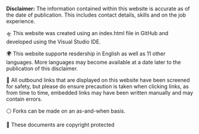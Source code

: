 <b>Disclaimer:</b> The information contained within this website is accurate as of the date of publication. This includes contact details, skills and on the job experience.
<p> 🛸 This website was created using an index.html file in GitHub and developed using the Visual Studio IDE.</p>
<p> 🌍 This website supporte resdership in English as well as 11 other languages. More languages may become available at a date later to the publication of this disclaimer.</p>
<p> 💜 All outbound links that are displayed on this website have been screened for safety, but please do ensure precaution is taken when clicking links, as from time to time, embedded links may have been written manually and may contain errors.</p>
<p> ⚪ Forks can be made on an as-and-when basis.</p>
<p> 📵 These documents are copyright protected</p>
